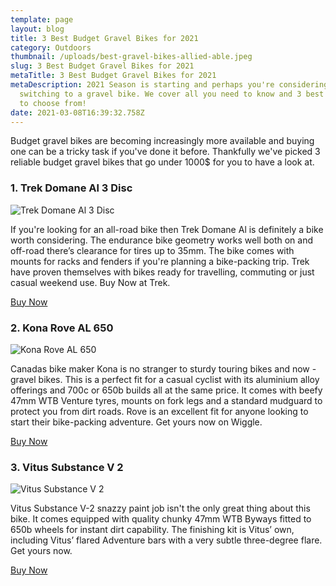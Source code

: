 ```yaml
---
template: page
layout: blog
title: 3 Best Budget Gravel Bikes for 2021
category: Outdoors
thumbnail: /uploads/best-gravel-bikes-allied-able.jpeg
slug: 3 Best Budget Gravel Bikes for 2021
metaTitle: 3 Best Budget Gravel Bikes for 2021
metaDescription: 2021 Season is starting and perhaps you're considering
  switching to a gravel bike. We cover all you need to know and 3 best options
  to choose from!
date: 2021-03-08T16:39:32.758Z
---
```

Budget gravel bikes are becoming increasingly more available and buying one can be a tricky task if you've done it before. Thankfully we've picked 3 reliable budget gravel bikes that go under 1000$ for you to have a look at.

### 1. Trek Domane Al 3 Disc

![Trek Domane Al 3 Disc](/uploads/domaneal3disc_21_33082_a_portrait.jpeg "Trek Domane Al 3 Disc")

If you're looking for an all-road bike then Trek Domane Al is definitely a bike worth considering. The endurance bike geometry works well both on and off-road there’s clearance for tires up to 35mm. The bike comes with mounts for racks and fenders if you're planning a bike-packing trip. Trek have proven themselves with bikes ready for travelling, commuting or just casual weekend use. Buy Now at Trek.

<a href="<https://www.trekbikes.com/us/en_US/bikes/road-bikes/performance-road-bikes/domane/domane-al/domane-al-3-disc/p/33082/?avad=27131_e2071b2a5>" class="buyButton">Buy Now</a>

### 2. Kona Rove AL 650

![Kona Rove AL 650](/uploads/kona-2021-rove-al-650-l.jpg "Kona Rove AL 650")

Canadas bike maker Kona is no stranger to sturdy touring bikes and now - gravel bikes. This is a perfect fit for a casual cyclist with its aluminium alloy offerings and 700c or 650b builds all at the same price. It comes with beefy 47mm WTB Venture tyres, mounts on fork legs and a standard mudguard to protect you from dirt roads. Rove is an excellent fit for anyone looking to start their bike-packing adventure. Get yours now on Wiggle.

<a href="[](https://www.trekbikes.com/us/en_US/bikes/road-bikes/performance-road-bikes/domane/domane-al/domane-al-3-disc/p/33082/?avad=27131_e2071b2a5)<https://www.wiggle.co.uk/kona-rove-al-650-gravel-bike-2021?utm_source=affiliate-window&utm_medium=affiliates&utm_campaign=TechRadar&utm_term=Future+Publishing.&utm_content=Editorial+Content&awc=1857_1615222765_ba6409a17dae4d477476cb0950a18a7a&sv_campaign_id=103504&sv_tax1=affiliate&sv_tax2=5421%7C5425%7C5497%7C5509%7C5525%7C159115&sv_tax3=Future+Publishing.&sv_tax4=0&sv_affiliate_id=103504>" class="buyButton">Buy Now</a>

### 3. Vitus Substance V 2

![Vitus Substance V 2](/uploads/vitus-substance-v2-gravel-bike-105-adventure-bikes-black-silver-2018-5057567011395.jpg "Vitus Substance V 2")

Vitus Substance V-2 snazzy paint job isn't the only great thing about this bike. It comes equipped with quality chunky 47mm WTB Byways fitted to 650b wheels for instant dirt capability. The finishing kit is Vitus’ own, including Vitus’ flared Adventure bars with a very subtle three-degree flare. Get yours now.

<a href="[](https://www.trekbikes.com/us/en_US/bikes/road-bikes/performance-road-bikes/domane/domane-al/domane-al-3-disc/p/33082/?avad=27131_e2071b2a5)[](https://www.wiggle.co.uk/kona-rove-al-650-gravel-bike-2021?utm_source=affiliate-window&utm_medium=affiliates&utm_campaign=TechRadar&utm_term=Future+Publishing.&utm_content=Editorial+Content&awc=1857_1615222765_ba6409a17dae4d477476cb0950a18a7a&sv_campaign_id=103504&sv_tax1=affiliate&sv_tax2=5421%7C5425%7C5497%7C5509%7C5525%7C159115&sv_tax3=Future+Publishing.&sv_tax4=0&sv_affiliate_id=103504)<https://www.chainreactioncycles.com/vitus-substance-v-2-adventure-road-bike-sora-2021/rp-prod195702?utm_source=vitusbikes.com&utm_medium=referral&utm_content=productpage&utm_campaign=vitus-substance-v-2-adventure-road-bike-sora&utm_source=affiliate-window&utm_medium=affiliates&utm_campaign=TechRadar&utm_term=Future+Publishing.&utm_content=Editorial+Content&awc=2698_1615223618_97ec1064152ad8f4b52f869812e04be4&sv_campaign_id=103504&sv_tax1=affiliate&sv_tax2=159113&sv_tax3=Future+Publishing.&sv_tax4=0&sv_affiliate_id=103504>" class="buyButton">Buy Now</a>
